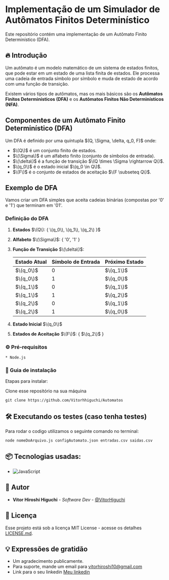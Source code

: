 
# Implementação de um Simulador de Autômatos Finitos Determinístico

Este repositório contém uma implementação de um Autômato Finito Determinístico (DFA).

## 🔥 Introdução

Um autômato é um modelo matemático de um sistema de estados finitos, que pode estar em um estado de uma lista finita de estados. Ele processa uma cadeia de entrada símbolo por símbolo e muda de estado de acordo com uma função de transição.

Existem vários tipos de autômatos, mas os mais básicos são os **Autômatos Finitos Determinísticos (DFA)** e os **Autômatos Finitos Não Determinísticos (NFA)**.

## Componentes de um Autômato Finito Determinístico (DFA)

Um DFA é definido por uma quíntupla $\(Q, \Sigma, \delta, q_0, F)\$ onde:

- $\(Q\)$ é um conjunto finito de estados.
- $\(\Sigma\)$ é um alfabeto finito (conjunto de símbolos de entrada).
- $\(\delta\)$ é a função de transição $\(Q \times \Sigma \rightarrow Q\)$.
- $\(q_0\)$ é o estado inicial $\(q_0 \in Q\)$.
- $\(F\)$ é o conjunto de estados de aceitação $\(F \subseteq Q\)$.

## Exemplo de DFA

Vamos criar um DFA simples que aceita cadeias binárias (compostas por '0' e '1') que terminam em '01'.

### Definição do DFA

1. **Estados** $\(Q\): { \(q_0\), \(q_1\), \(q_2\) }$
2. **Alfabeto** $\(\Sigma\)$: { '0', '1' }
3. **Função de Transição** $\(\delta\)$:

   | Estado Atual | Símbolo de Entrada | Próximo Estado |
   |--------------|--------------------|----------------|
   | $\(q_0\)$      | 0                  | $\(q_1\)$        |
   | $\(q_0\)$      | 1                  | $\(q_0\)$        |
   | $\(q_1\)$      | 0                  | $\(q_1\)$        |
   | $\(q_1\)$      | 1                  | $\(q_2\)$        |
   | $\(q_2\)$      | 0                  | $\(q_1\)$        |
   | $\(q_2\)$      | 1                  | $\(q_0\)$        |

4. **Estado Inicial** $\(q_0\)$
5. **Estados de Aceitação** $\(F\)$: { $\(q_2\)$ }

### ⚙️ Pré-requisitos

```
* Node.js
```

### 🔨 Guia de instalação

Etapas para instalar:

Clone esse repositório na sua máquina
```
git clone https://github.com/Vitorhhiguchi/Automatos
```

## 🛠️ Executando os testes (caso tenha testes)

Para rodar o codigo utilizamos o seguinte comando no terminal:

```
node nomeDoArquivo.js configAutomato.json entradas.csv saidas.csv
```

## 📦 Tecnologias usadas:

* ![JavaScript](https://img.shields.io/badge/javascript-%23323330.svg?style=for-the-badge&logo=javascript&logoColor=%23F7DF1E)

## 👷 Autor

* **Vitor Hiroshi Higuchi** - *Software Dev* - [@VitorHiguchi](https://github.com/Vitorhhiguchi)

## 📄 Licença

Esse projeto está sob a licença MIT License - acesse os detalhes [LICENSE.md](https://github.com/Vitorhhiguchi/Automatos?tab=MIT-1-ov-file#readme).

## 💡 Expressões de gratidão

* Um agradecimento publicamente.
* Para suporte, mande um email para vitorhiroshi10@gmail.com
* Link para o seu linkedin [Meu linkedin](https://www.linkedin.com/in/vitor-hiroshi-higuchi-b0918b270/)